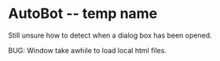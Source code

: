 # AutoBot -- temp name

Still unsure how to detect when a dialog box has been opened.

BUG: Window take awhile to load local html files.
